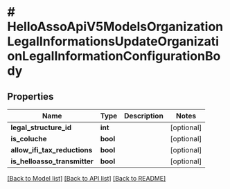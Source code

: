 # # HelloAssoApiV5ModelsOrganizationLegalInformationsUpdateOrganizationLegalInformationConfigurationBody

## Properties

Name | Type | Description | Notes
------------ | ------------- | ------------- | -------------
**legal_structure_id** | **int** |  | [optional]
**is_coluche** | **bool** |  | [optional]
**allow_ifi_tax_reductions** | **bool** |  | [optional]
**is_helloasso_transmitter** | **bool** |  | [optional]

[[Back to Model list]](../../README.md#models) [[Back to API list]](../../README.md#endpoints) [[Back to README]](../../README.md)
